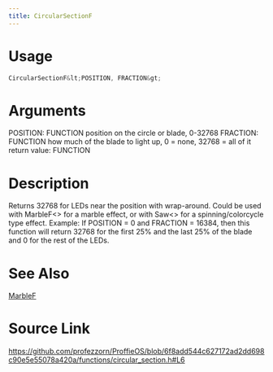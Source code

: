 ```yaml
---
title: CircularSectionF
---
```


# Usage
```cpp
CircularSectionF&lt;POSITION, FRACTION&gt;
```

# Arguments
POSITION: FUNCTION position on the circle or blade, 0-32768
FRACTION: FUNCTION how much of the blade to light up, 0 = none, 32768 = all of it
return value: FUNCTION

# Description
Returns 32768 for LEDs near the position with wrap-around.
Could be used with MarbleF<> for a marble effect, or with
Saw<> for a spinning/colorcycle type effect.
Example: If POSITION = 0 and FRACTION = 16384, then this function
will return 32768 for the first 25% and the last 25% of the blade
and 0 for the rest of the LEDs.

# See Also
[MarbleF](/config/functions/MarbleF.html)

# Source Link
https://github.com/profezzorn/ProffieOS/blob/6f8add544c627172ad2dd698c90e5e55078a420a/functions/circular_section.h#L6
